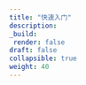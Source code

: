 ```yaml
---
title: "快速入门"
description:
_build:
 render: false 
draft: false
collapsible: true
weight: 40
---
```


